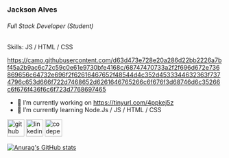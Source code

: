 ### Jackson Alves
###### Full Stack Developer (Student)

Skills: JS / HTML / CSS

https://camo.githubusercontent.com/d63d473e728e20a286d22bb2226a7bf45a2b9ac6c72c59c0e61e9730bfe4168c/68747470733a2f2f696d672e736869656c64732e696f2f62616467652f48544d4c352d4533344632363f7374796c653d666f722d7468652d6261646765266c6f676f3d68746d6c35266c6f676f436f6c6f723d7768697465

- 🔭 I’m currently working on https://tinyurl.com/4ppkej5z 
- 🌱 I’m currently learning Node.Js / JS / HTML / CSS 


[<img src='https://cdn.jsdelivr.net/npm/simple-icons@3.0.1/icons/github.svg' alt='github' height='40'>](https://github.com/https://github.com/jackson-alves-182)  [<img src='https://cdn.jsdelivr.net/npm/simple-icons@3.0.1/icons/linkedin.svg' alt='linkedin' height='40'>](https://www.linkedin.com/in/https://www.linkedin.com/in/jackson-alves-182-//)  [<img src='https://cdn.jsdelivr.net/npm/simple-icons@3.0.1/icons/codepen.svg' alt='codepen' height='40'>](https://codepen.io/https://codepen.io/jacksondeft182)  



[![Anurag's GitHub stats](https://github-readme-stats.vercel.app/api?username=jackson-alves-182)](https://github.com/anuraghazra/github-readme-stats)
